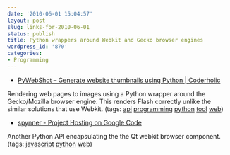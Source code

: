 ```yaml
---
date: '2010-06-01 15:04:57'
layout: post
slug: links-for-2010-06-01
status: publish
title: Python wrappers around Webkit and Gecko browser engines
wordpress_id: '870'
categories:
- Programming
---
```


  * [PyWebShot – Generate website thumbnails using Python | Coderholic](http://www.coderholic.com/pywebshot-generate-website-thumbnails-using-python/)


Rendering web pages to images using a Python wrapper around the Gecko/Mozilla browser engine.  This renders Flash correctly unlike the similar  solutions that use Webkit. (tags: [api](http://delicious.com/eob/api) [programming](http://delicious.com/eob/programming) [python](http://delicious.com/eob/python) [tool](http://delicious.com/eob/tool) [web](http://delicious.com/eob/web))


  * [spynner - Project Hosting on Google Code](http://code.google.com/p/spynner/)


Another Python API encapsulating the the Qt webkit browser component. (tags: [javascript](http://delicious.com/eob/javascript) [python](http://delicious.com/eob/python) [web](http://delicious.com/eob/web))




